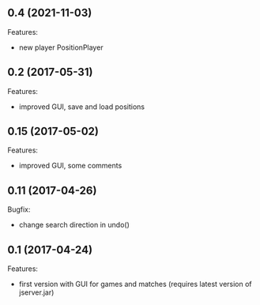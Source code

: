 
## 0.4 (2021-11-03)

Features:

  - new player PositionPlayer

## 0.2 (2017-05-31)

Features:

  - improved GUI, save and load positions

## 0.15 (2017-05-02)

Features:

  - improved GUI, some comments
  
## 0.11 (2017-04-26)

Bugfix:

  - change search direction in undo()

## 0.1 (2017-04-24)

Features:

  - first version with GUI for games and matches (requires latest version of jserver.jar)
